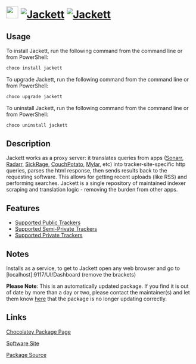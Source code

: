 ﻿# <img src="https://cdn.jsdelivr.net/gh/mkevenaar/chocolatey-packages@034cf0e5675ac21113c0baf00a8618a105bd47ef/icons/jackett.png" width="32" height="32"/> [![Jackett](https://img.shields.io/chocolatey/v/jackett.svg?label=Jackett)](https://community.chocolatey.org/packages/jackett) [![Jackett](https://img.shields.io/chocolatey/dt/jackett.svg)](https://community.chocolatey.org/packages/jackett)

## Usage

To install Jackett, run the following command from the command line or from PowerShell:

```powershell
choco install jackett
```

To upgrade Jackett, run the following command from the command line or from PowerShell:

```powershell
choco upgrade jackett
```

To uninstall Jackett, run the following command from the command line or from PowerShell:

```powershell
choco uninstall jackett
```

## Description

Jackett works as a proxy server: it translates queries from apps ([Sonarr](https://github.com/Sonarr/Sonarr), [Radarr](https://github.com/Radarr/Radarr), [SickRage](https://sickrage.github.io/), [CouchPotato](https://couchpota.to/), [Mylar](https://github.com/evilhero/mylar), etc) into tracker-site-specific http queries, parses the html response, then sends results back to the requesting software. This allows for getting recent uploads (like RSS) and performing searches. Jackett is a single repository of maintained indexer scraping and translation logic - removing the burden from other apps.

## Features

- [Supported Public Trackers](https://github.com/Jackett/Jackett/blob/master/README.md#supported-public-trackers)
- [Supported Semi-Private Trackers](https://github.com/Jackett/Jackett/blob/master/README.md#supported-semi-private-trackers)
- [Supported Private Trackers](https://github.com/Jackett/Jackett/blob/master/README.md#supported-private-trackers)

## Notes

Installs as a service, to get to Jackett open any web browser and go to [localhost]:9117/UI/Dashboard (remove the brackets)

**Please Note**: This is an automatically updated package. If you find it is
out of date by more than a day or two, please contact the maintainer(s) and
let them know [here](https://github.com/mkevenaar/chocolatey-packages/issues) that the package is no longer updating correctly.


## Links

[Chocolatey Package Page](https://community.chocolatey.org/packages/jackett)

[Software Site](https://github.com/Jackett/Jackett)

[Package Source](https://github.com/mkevenaar/chocolatey-packages/tree/master/automatic/jackett)

